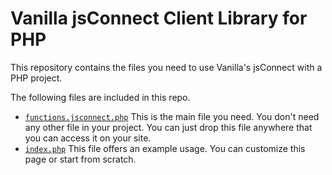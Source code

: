 # Vanilla jsConnect Client Library for PHP #

This repository contains the files you need to use Vanilla's jsConnect with a PHP project.

The following files are included in this repo.

* [`functions.jsconnect.php`](https://github.com/vanillaforums/jsConnectPHP/blob/master/functions.jsconnect.php)
  This is the main file you need. You don't need any other file in your project. You can just drop this file anywhere that you can access it on your site.
* [`index.php`](https://github.com/vanillaforums/jsConnectPHP/blob/master/index.php)
  This file offers an example usage. You can customize this page or start from scratch.
